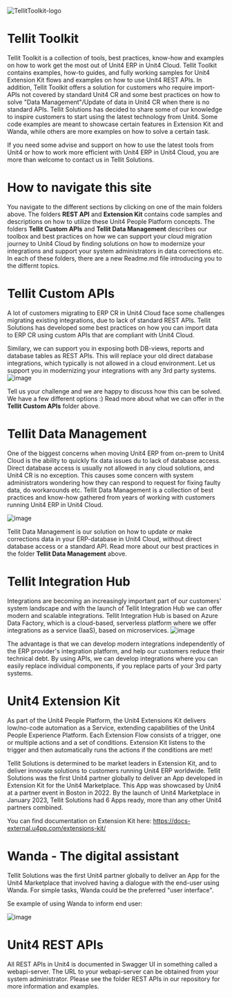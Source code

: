 ![TellitToolkit-logo](https://user-images.githubusercontent.com/98328584/150934281-1a3af557-2be5-426d-b6d7-e1de4869f5a4.png)

# Tellit Toolkit

Tellit Toolkit is a collection of tools, best practices, know-how and examples on how to work get the most out of Unit4 ERP in Unit4 Cloud. 
Tellit Toolkit contains examples, how-to guides, and fully working samples for Unit4 Extension Kit flows and examples on how to use Unit4 REST APIs.
In addition, Tellit Toolkit offers a solution for customers who require import-APIs not covered by standard Unit4 CR and some best practices on how to solve "Data Management"/Update of data in Unit4 CR when there is no standard APIs.
Tellit Solutions has decided to share some of our knowledge to inspire customers to start using the latest technology from Unit4.
Some code examples are meant to showcase certain features in Extension Kit and Wanda, while others are more examples on how to solve a certain task.

If you need some advise and support on how to use the latest tools from Unit4 or how to work more efficient with Unit4 ERP in Unit4 Cloud, you are more than welcome to contact us in Tellit Solutions.

# How to navigate this site
You navigate to the different sections by clicking on one of the main folders above.
The folders **REST API** and **Extension Kit** contains code samples and descriptions on how to utilize these Unit4 People Platform concepts.
The folders **Tellit Custom APIs** and **Tellit Data Management** describes our toolbox and best practices on how we can support your cloud migration journey to Unit4 Cloud by finding solutions on how to modernize your integrations and support your system administrators in data corrections etc. In each of these folders, there are a new Readme.md file introducing you to the differnt topics.


# Tellit Custom APIs

A lot of customers migrating to ERP CR in Unit4 Cloud face some challenges migrating existing integrations, due to lack of standard REST APIs.
Tellit Solutions has developed some best practices on how you can import data to ERP CR using custom APIs that are compliant with Unit4 Cloud.

Similary, we can support you in exposing both DB-views, reports and database tables as REST APIs. This will replace your old direct database integrations, which typically is not allowed in a cloud environment.
Let us support you in modernizing your integrations with any 3rd party systems.
![image](https://github.com/user-attachments/assets/4b3dbccb-a50a-4efc-a256-f229b81ddd3f)



Tell us your challenge and we are happy to discuss how this can be solved. We have a few different options :)
Read more about what we can offer in the **Tellit Custom APIs** folder above.

# Tellit Data Management

One of the biggest concerns when moving Unit4 ERP from on-prem to Unit4 Cloud is the ability to quickly fix data issues du to lack of database access.
Direct database access is usually not allowed in any cloud solutions, and Unit4 CR is no exception. This causes some concern with system administrators wondering how they can respond to request for fixing faulty data, do workarounds etc.
Tellit Data Management is a collection of best practices and know-how gathered from years of working with customers running Unit4 ERP in Unit4 Cloud.

![image](https://github.com/user-attachments/assets/863d6335-6947-43d8-81a2-a007371eef1f)


Tellit Data Management is our solution on how to update or make corrections data in your ERP-database in Unit4 Cloud, without direct database access or a standard API.
Read more about our best practices in the folder **Tellit Data Management** above.


# Tellit Integration Hub

Integrations are becoming an increasingly important part of our customers' system landscape and with the launch of Tellit Integration Hub we can offer modern and scalable integrations. Tellit Integration Hub is based on Azure Data Factory, which is a cloud-based, serverless platform where we offer integrations as a service (IaaS), based on microservices.
![image](https://user-images.githubusercontent.com/112073908/214807473-7fc3a357-2f52-4a38-bc63-f3072e51647b.png)

The advantage is that we can develop modern integrations independently of the ERP provider's integration platform, and help our customers reduce their technical debt. By using APIs, we can develop integrations where you can easily replace individual components, if you replace parts of your 3rd party systems.


# Unit4 Extension Kit

As part of the Unit4 People Platform, the Unit4 Extensions Kit delivers low/no-code automation as a Service, extending capabilities of the Unit4 People Experience Platform.
Each Extension Flow consists of a trigger, one or multiple actions and a set of conditions. Extension Kit listens to the trigger and then automatically runs the actions if the conditions are met!

Tellit Solutions is determined to be market leaders in Extension Kit, and to deliver innovate solutions to customers running Unit4 ERP worldwide.
Tellit Solutions was the first Unit4 partner globally to deliver an App developed in Extension Kit for the Unit4 Marketplace. 
This App was showcased by Unit4 at a partner event in Boston in 2022. By the launch of Unit4 Marketplace in January 2023, Tellit Solutions had 6 Apps ready, more than any other Unit4 partners combined.

You can find documentation on Extension Kit here: https://docs-external.u4pp.com/extensions-kit/



# Wanda - The digital assistant

Tellit Solutions was the first Unit4 partner globally to deliver an App for the Unit4 Marketplace that involved having a dialogue with the end-user using Wanda.
For simple tasks, Wanda could be the preferred "user interface".

Se example of using Wanda to inform end user:

![image](https://user-images.githubusercontent.com/98328584/150832575-2780e639-a1fa-488e-bbb3-ad8a5a4b3e4d.png)




# Unit4 REST APIs

All REST APIs in Unit4 is documented in Swagger UI in something called a webapi-server. 
The URL to your webapi-server can be obtained from your system administrator.
Please see the folder REST APIs in our repository for more information and examples.



